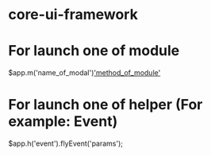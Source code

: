 # core-ui-framework

# For launch one of module

$app.m('name_of_modal')['method_of_module']('params')

# For launch one of helper (For example: Event)

$app.h('event').flyEvent('params');
